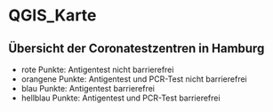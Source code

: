 # QGIS_Karte

## Übersicht der Coronatestzentren in Hamburg

- rote Punkte: Antigentest nicht barrierefrei
- orangene Punkte: Antigentest und PCR-Test nicht barrierefrei
- blau Punkte: Antigentest barrierefrei
- hellblau Punkte: Antigentest und PCR-Test barrierefrei
